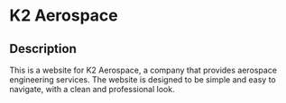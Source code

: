 # K2 Aerospace

## Description

This is a website for K2 Aerospace, a company that provides aerospace engineering services. The website is designed to be simple and easy to navigate, with a clean and professional look.
